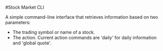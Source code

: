 ﻿#Stock Market CLI

A simple command-line interface that retrieves information based on two parameters:

- The trading symbol or name of a stock.
- The action. Current action commands are 'daily' for daily information and 'global quote'.